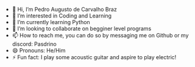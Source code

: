 - 👋 Hi, I’m Pedro Augusto de Carvalho Braz
- 👀 I’m interested in Coding and Learning
- 🌱 I’m currently learning Python
- 💞️ I’m looking to collaborate on begginer level programs
- 📫 How to reach me, you can do so by messaging me on Github or my discord: Pasdrino
- 😄 Pronouns: He/Him
- ⚡ Fun fact: I play some acoustic guitar and aspire to play electric!

<!---
PedroAugustoBraz/PedroAugustoBraz is a ✨ special ✨ repository because its `README.md` (this file) appears on your GitHub profile.
You can click the Preview link to take a look at your changes.
--->
